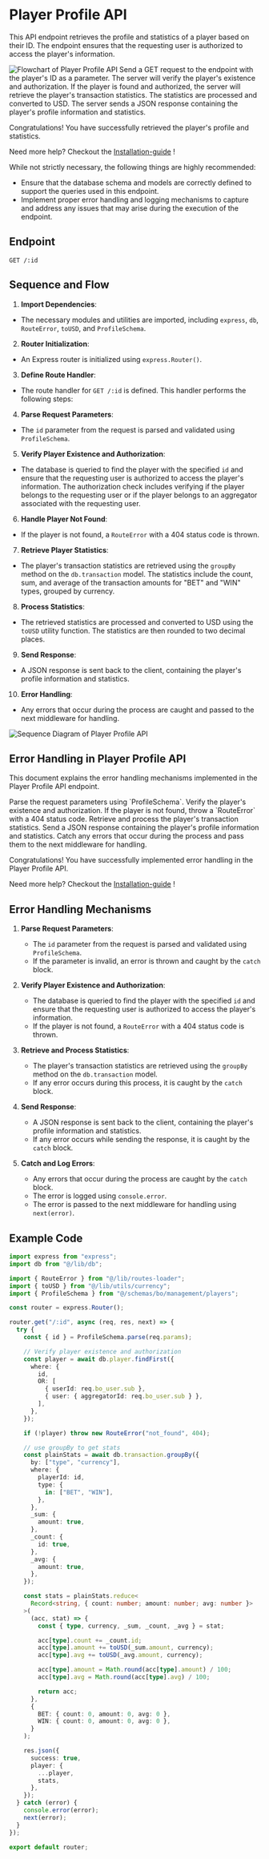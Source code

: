 # Player Profile API

<primary-label ref="stable"/>
<secondary-label ref="beta"/>

<tldr>
  <p>This API endpoint retrieves the profile and statistics of a player based on their ID. The endpoint ensures that the requesting user is authorized to access the player's information.</p>
  <img src="flowchart.png" alt="Flowchart of Player Profile API"/>
</tldr>

<procedure title="To retrieve player profile and statistics:" id="procedure-id">
   <step>Send a GET request to the endpoint with the player's ID as a parameter.</step>
   <step>The server will verify the player's existence and authorization.</step>
   <step>If the player is found and authorized, the server will retrieve the player's transaction statistics.</step>
   <step>The statistics are processed and converted to USD.</step>
   <step>The server sends a JSON response containing the player's profile information and statistics.</step>
   <p>Congratulations! You have successfully retrieved the player's profile and statistics.</p>
   <p>Need more help? Checkout the <a href="Installation-guide.md">Installation-guide</a> !</p>
</procedure>

While not strictly necessary, the following things are highly recommended:

* Ensure that the database schema and models are correctly defined to support the queries used in this endpoint.
* Implement proper error handling and logging mechanisms to capture and address any issues that may arise during the execution of the endpoint.

## Endpoint

`GET /:id`

## Sequence and Flow

1. **Import Dependencies**:
  - The necessary modules and utilities are imported, including `express`, `db`, `RouteError`, `toUSD`, and `ProfileSchema`.

2. **Router Initialization**:
  - An Express router is initialized using `express.Router()`.

3. **Define Route Handler**:
  - The route handler for `GET /:id` is defined. This handler performs the following steps:

4. **Parse Request Parameters**:
  - The `id` parameter from the request is parsed and validated using `ProfileSchema`.

5. **Verify Player Existence and Authorization**:
  - The database is queried to find the player with the specified `id` and ensure that the requesting user is authorized to access the player's information. The authorization check includes verifying if the player belongs to the requesting user or if the player belongs to an aggregator associated with the requesting user.

6. **Handle Player Not Found**:
  - If the player is not found, a `RouteError` with a 404 status code is thrown.

7. **Retrieve Player Statistics**:
  - The player's transaction statistics are retrieved using the `groupBy` method on the `db.transaction` model. The statistics include the count, sum, and average of the transaction amounts for "BET" and "WIN" types, grouped by currency.

8. **Process Statistics**:
  - The retrieved statistics are processed and converted to USD using the `toUSD` utility function. The statistics are then rounded to two decimal places.

9. **Send Response**:
  - A JSON response is sent back to the client, containing the player's profile information and statistics.

10. **Error Handling**:
  - Any errors that occur during the process are caught and passed to the next middleware for handling.

<img src="sequence.png" alt="Sequence Diagram of Player Profile API"/>



## Error Handling in Player Profile API

<primary-label ref="stable"/>
<secondary-label ref="beta"/>

<tldr>
  <p>This document explains the error handling mechanisms implemented in the Player Profile API endpoint.</p>
</tldr>

<procedure title="Error Handling Steps:" id="procedure-id_1">
   <step>Parse the request parameters using `ProfileSchema`.</step>
   <step>Verify the player's existence and authorization.</step>
   <step>If the player is not found, throw a `RouteError` with a 404 status code.</step>
   <step>Retrieve and process the player's transaction statistics.</step>
   <step>Send a JSON response containing the player's profile information and statistics.</step>
   <step>Catch any errors that occur during the process and pass them to the next middleware for handling.</step>
   <p>Congratulations! You have successfully implemented error handling in the Player Profile API.</p>
   <p>Need more help? Checkout the <a href="Installation-guide.md">Installation-guide</a> !</p>
</procedure>

## Error Handling Mechanisms

1. **Parse Request Parameters**:
   - The `id` parameter from the request is parsed and validated using `ProfileSchema`.
   - If the parameter is invalid, an error is thrown and caught by the `catch` block.

2. **Verify Player Existence and Authorization**:
   - The database is queried to find the player with the specified `id` and ensure that the requesting user is authorized to access the player's information.
   - If the player is not found, a `RouteError` with a 404 status code is thrown.

3. **Retrieve and Process Statistics**:
   - The player's transaction statistics are retrieved using the `groupBy` method on the `db.transaction` model.
   - If any error occurs during this process, it is caught by the `catch` block.

4. **Send Response**:
   - A JSON response is sent back to the client, containing the player's profile information and statistics.
   - If any error occurs while sending the response, it is caught by the `catch` block.

5. **Catch and Log Errors**:
   - Any errors that occur during the process are caught by the `catch` block.
   - The error is logged using `console.error`.
   - The error is passed to the next middleware for handling using `next(error)`.

## Example Code

```typescript
import express from "express";
import db from "@/lib/db";

import { RouteError } from "@/lib/routes-loader";
import { toUSD } from "@/lib/utils/currency";
import { ProfileSchema } from "@/schemas/bo/management/players";

const router = express.Router();

router.get("/:id", async (req, res, next) => {
  try {
    const { id } = ProfileSchema.parse(req.params);

    // Verify player existence and authorization
    const player = await db.player.findFirst({
      where: {
        id,
        OR: [
          { userId: req.bo_user.sub },
          { user: { aggregatorId: req.bo_user.sub } },
        ],
      },
    });

    if (!player) throw new RouteError("not_found", 404);

    // use groupBy to get stats
    const plainStats = await db.transaction.groupBy({
      by: ["type", "currency"],
      where: {
        playerId: id,
        type: {
          in: ["BET", "WIN"],
        },
      },
      _sum: {
        amount: true,
      },
      _count: {
        id: true,
      },
      _avg: {
        amount: true,
      },
    });

    const stats = plainStats.reduce<
      Record<string, { count: number; amount: number; avg: number }>
    >(
      (acc, stat) => {
        const { type, currency, _sum, _count, _avg } = stat;

        acc[type].count += _count.id;
        acc[type].amount += toUSD(_sum.amount, currency);
        acc[type].avg += toUSD(_avg.amount, currency);

        acc[type].amount = Math.round(acc[type].amount) / 100;
        acc[type].avg = Math.round(acc[type].avg) / 100;

        return acc;
      },
      {
        BET: { count: 0, amount: 0, avg: 0 },
        WIN: { count: 0, amount: 0, avg: 0 },
      }
    );

    res.json({
      success: true,
      player: {
        ...player,
        stats,
      },
    });
  } catch (error) {
    console.error(error);
    next(error);
  }
});

export default router;